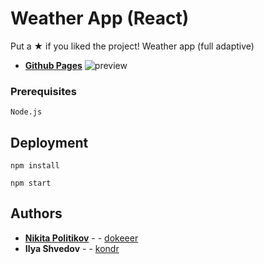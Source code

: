 # Weather App (React) 
Put a ★ if you liked the project!
Weather app (full adaptive)
* **[Github Pages](https://dokeeer.github.io/weather-project/)** 
![preview](https://user-images.githubusercontent.com/88163502/187239591-b1198e28-893e-4939-b925-6778703edb3f.png)




### Prerequisites


```
Node.js
```

## Deployment

```
npm install
```
```
npm start
```

## Authors

* **[Nikita Politikov](https://vk.com/nikitapolitikov)** -  - [dokeeer](https://github.com/dokeeer)
* **Ilya Shvedov** -  - [kondr](https://github.com/Kondr4589)
